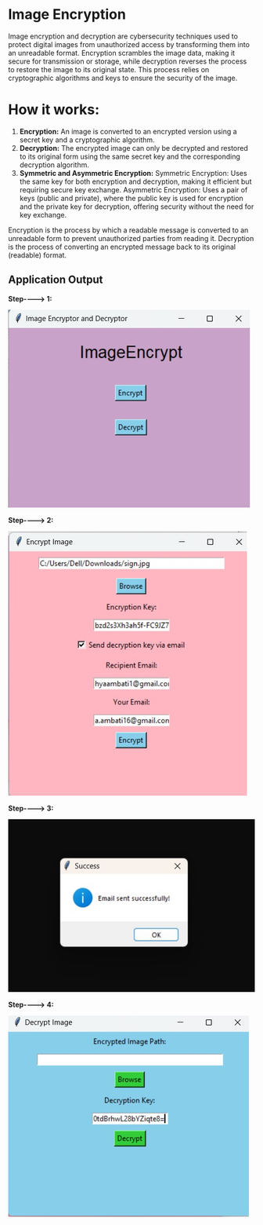 # Image Encryption
                                                     
Image encryption and decryption are cybersecurity techniques used to protect digital images from unauthorized access by transforming them into an unreadable format. Encryption scrambles the image data, making it secure for transmission or storage, while decryption reverses the process to restore the image to its original state. This process relies on cryptographic algorithms and keys to ensure the security of the image. 

# How it works:

1. **Encryption:**
An image is converted to an encrypted version using a secret key and a cryptographic algorithm. 
2. **Decryption:**
The encrypted image can only be decrypted and restored to its original form using the same secret key and the corresponding decryption algorithm. 
3. **Symmetric and Asymmetric Encryption:**
Symmetric Encryption: Uses the same key for both encryption and decryption, making it efficient but requiring secure key exchange. 
Asymmetric Encryption: Uses a pair of keys (public and private), where the public key is used for encryption and the private key for decryption, offering security without the need for key exchange. 

Encryption is the process by which a readable message is converted to an unreadable form to prevent unauthorized parties from reading it. Decryption is the process of converting an encrypted message back to its original (readable) format.


## Application Output

**Step----> 1:**

![image alt](https://github.com/BhavishyaA516/Image-Encryption/blob/e37c3a40762ed913bf3f84efb17d1d011b4d52fb/ApplicationOutputs/Step---1.jpg)

**Step----> 2:**

![image alt](https://github.com/BhavishyaA516/Image-Encryption/blob/b7653664294731731d76da76bd06b4d4c2974ed5/ApplicationOutputs/Step---2.jpg)

**Step----> 3:**

![image alt](https://github.com/BhavishyaA516/Image-Encryption/blob/f986ea7e3646333dc474e58991e9d90973627c1b/ApplicationOutputs/Step---3.jpg)

**Step----> 4:**

![image alt](https://github.com/BhavishyaA516/Image-Encryption/blob/312666e5fa5af2d0b0d839d8be573a61fcc8e022/ApplicationOutputs/Step---4.jpg)
